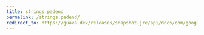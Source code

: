 ```yaml
---
title: strings.padend
permalink: /strings.padend/
redirect_to: https://guava.dev/releases/snapshot-jre/api/docs/com/google/common/base/Strings.html#padEnd-java.lang.String-int-char-
---
```

